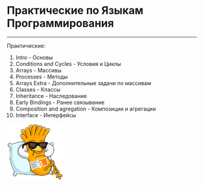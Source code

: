 # Практические по Языкам Программирования
___
Практические:
1. Intro - Основы
2. Сonditions and Сycles - Условия и Циклы
3. Arrays - Массивы
4. Processes - Методы
5. Arrays Extra - Дополнительные задачи по массивам
6. Classes - Классы
7. Inheritance - Наследование
8. Early Bindings - Ранее связывание
9. Composition and agregation - Композиции и агрегации
10. Interface - Интерфейсы

<img src="img/image.jpg" width="150" height="150">
